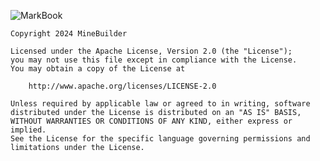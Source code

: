 ![MarkBook](https://socialify.git.ci/MineBuilders/MarkBook/image?description=1&font=Inter&forks=1&issues=1&logo=data%3Aimage%2Fpng%3Bbase64%2CiVBORw0KGgoAAAANSUhEUgAAAF8AAABaCAYAAADegYpGAAAAAXNSR0IArs4c6QAAAi9JREFUeJzt3b9qk1EYgPGvaVA61EJbTaV0sh3FSaRDh4IIOohL10KHungHXoAX4txJcGpBcJPi5tILKP0XM0iDo%2B6%2B7%2FA2Sfuk5vmNhxOSPBw4nK8lZ%2Brlm90%2FTcGz318q027Et5nN0rz%2BZa80r%2FXjcxg7Xnxaeu1y93Dq37G9rekwr3feD51bpXfQtTA%2ByPgg44Pa2eA4ba6Z7PNVN%2BHl04MwdpLN6x6GsWwTfrK%2BEcburH4NY2sPOmHMlQ8yPsj4IOOD0g130rz%2F%2BCmMfdh%2BXXrtyqO1MDb7aj8%2BNTiZDydhVz7I%2BCDjg4wPao%2F7abYq%2Bx5HpxcjfY%2Fs1LvQeREnzr2NY3e%2FhyFXPsj4IOODjA8a%2BQn3rPcrjHXm7w0873YKh9mmWdnxb7jjxPgg44OMD%2FKR8nW4%2F7g0zZUPMj7I%2BCDjg4bacLNT6qjn%2FT%2Bn3ndhxJUPMj7I%2BCDjg4bacId5VDxpm2vGlQ8yPsj4IOODPOGCXPkg44OMDzI%2ByBMuyJUPMj7I%2BCDjg4wPMj7I%2BCDjg4wPGvl%2FKVdPqZN2ms248kHGBxkfZHyQ8UHGBxkfZHyQ8UHGBxkfZHyQ8UHGB%2FnDF0P6eZZdfVDjygcZH2R8kPFB7eyWndv4%2B8rZ9%2Bgvxev5stuCqqpX9jXpbztGrnyQ8UHGBxkf5Am3qd8MdAWlO4Zd%2BSDjg4wPMj4o3XDH%2FdRbvfs2c7z0PIy1uoNfQL%2FQeTjwZ3Hlg4wPMj7I%2BKC%2FyZNr3xaiIZMAAAAASUVORK5CYII%3D&name=1&owner=1&pattern=Plus&pulls=1&stargazers=1&theme=Dark)

```
Copyright 2024 MineBuilder

Licensed under the Apache License, Version 2.0 (the "License");
you may not use this file except in compliance with the License.
You may obtain a copy of the License at

    http://www.apache.org/licenses/LICENSE-2.0

Unless required by applicable law or agreed to in writing, software
distributed under the License is distributed on an "AS IS" BASIS,
WITHOUT WARRANTIES OR CONDITIONS OF ANY KIND, either express or implied.
See the License for the specific language governing permissions and
limitations under the License.
```
